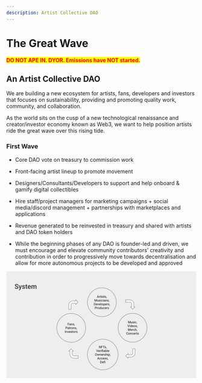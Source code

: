 ```yaml
---
description: Artist Collective DAO
---
```


# The Great Wave

<mark style="color:red;">**DO NOT APE IN. DYOR. Emissions have NOT started.**</mark>

## An Artist Collective DAO

We are building a new ecosystem for artists, fans, developers and investors that focuses on sustainability, providing and promoting quality work, community, and collaboration.

As the world sits on the cusp of a new technological renaissance and creator/investor economy known as Web3, we want to help position artists ride the great wave over this rising tide.


### First Wave

* Core DAO vote on treasury to commission work

* Front-facing artist lineup to promote movement

* Designers/Consultants/Developers to support and help onboard & gamify digital collectibles

* Hire staff/project managers for marketing campaigns + social media/discord management + partnerships with marketplaces and applications

* Revenue generated to be reinvested in treasury and shared with artists and DAO token holders 

* While the beginning phases of any DAO is founder-led and driven, we must encourage and elevate community contributors’ creativity and contribution in order to progressively move towards decentralisation and allow for more autonomous projects to be developed and approved

![The Great Wave Flow Cycle](https://raw.githubusercontent.com/acryptos/docs-thegreatwave/main/img/TGW-flowcycle.svg)
